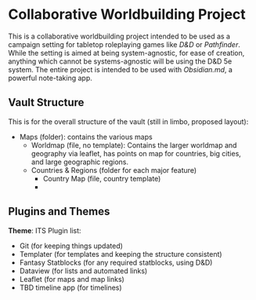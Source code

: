 # Collaborative Worldbuilding Project
This is a collaborative worldbuilding project intended to be used as a campaign setting for tabletop roleplaying games like _D&D_ or _Pathfinder_. While the setting is aimed at being system-agnostic, for ease of creation, anything which cannot be systems-agnostic will be using the D&D 5e system. The entire project is intended to be used with _Obsidian.md_, a powerful note-taking app.

## Vault Structure
This is for the overall structure of the vault (still in limbo, proposed layout):
 - Maps (folder): contains the various maps
	 - Worldmap (file, no template): Contains the larger worldmap and geography via leaflet, has points on map for countries, big cities, and large geographic regions.
	 - Countries & Regions (folder for each major feature)
		 - Country Map (file, country template)
		 - 

## Plugins and Themes
__Theme__: ITS
Plugin list:
 - Git (for keeping things updated)
 - Templater (for templates and keeping the structure consistent)
 - Fantasy Statblocks (for any required statblocks, using D&D)
 - Dataview (for lists and automated links)
 - Leaflet (for maps and map links)
 - TBD timeline app (for timelines)